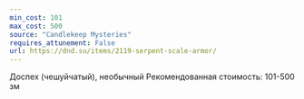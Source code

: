 ```yaml
---
min_cost: 101
max_cost: 500
source: "Candlekeep Mysteries"
requires_attunement: False
url: https://dnd.su/items/2119-serpent-scale-armor/
---
```


Доспех (чешуйчатый), необычный
Рекомендованная стоимость: 101-500 зм
